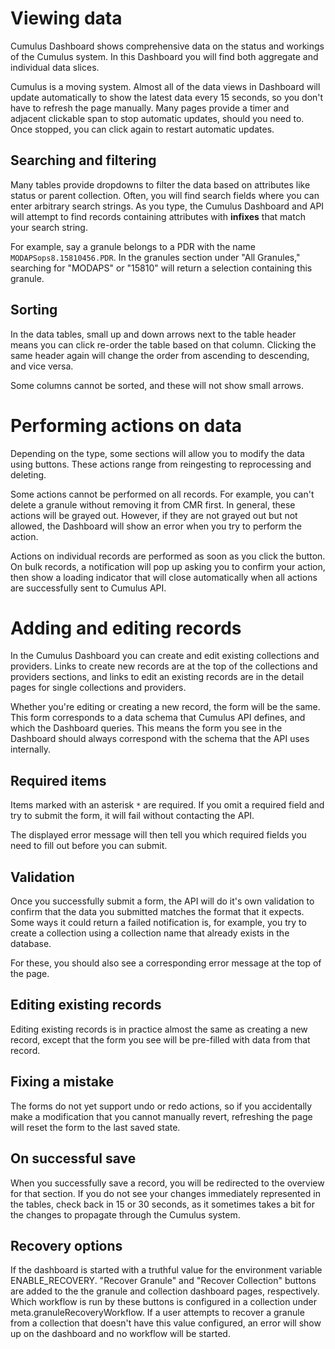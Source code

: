 # Viewing data

Cumulus Dashboard shows comprehensive data on the status and workings of the Cumulus system. In this Dashboard you will find both aggregate and individual data slices.

Cumulus is a moving system. Almost all of the data views in Dashboard will update automatically to show the latest data every 15 seconds, so you don't have to refresh the page manually. Many pages provide a timer and adjacent clickable span to stop automatic updates, should you need to. Once stopped, you can click again to restart automatic updates.

## Searching and filtering

Many tables provide dropdowns to filter the data based on attributes like status or parent collection. Often, you will find search fields where you can enter arbitrary search strings. As you type, the Cumulus Dashboard and API will attempt to find records containing attributes with **infixes** that match your search string.

For example, say a granule belongs to a PDR with the name `MODAPSops8.15810456.PDR`. In the granules section under "All Granules," searching for "MODAPS" or "15810" will return a selection containing this granule.

## Sorting

In the data tables, small up and down arrows next to the table header means you can click re-order the table based on that column. Clicking the same header again will change the order from ascending to descending, and vice versa.

Some columns cannot be sorted, and these will not show small arrows.

# Performing actions on data

Depending on the type, some sections will allow you to modify the data using buttons. These actions range from reingesting to reprocessing and deleting.

Some actions cannot be performed on all records. For example, you can't delete a granule without removing it from CMR first. In general, these actions will be grayed out. However, if they are not grayed out but not allowed, the Dashboard will show an error when you try to perform the action.

Actions on individual records are performed as soon as you click the button. On bulk records, a notification will pop up asking you to confirm your action, then show a loading indicator that will close automatically when all actions are successfully sent to Cumulus API.

# Adding and editing records

In the Cumulus Dashboard you can create and edit existing collections and providers. Links to create new records are at the top of the collections and providers sections, and links to edit an existing records are in the detail pages for single collections and providers.

Whether you're editing or creating a new record, the form will be the same. This form corresponds to a data schema that Cumulus API defines, and which the Dashboard queries. This means the form you see in the Dashboard should always correspond with the schema that the API uses internally.

## Required items

Items marked with an asterisk `*` are required. If you omit a required field and try to submit the form, it will fail without contacting the API.

The displayed error message will then tell you which required fields you need to fill out before you can submit.

## Validation

Once you successfully submit a form, the API will do it's own validation to confirm that the data you submitted matches the format that it expects. Some ways it could return a failed notification is, for example, you try to create a collection using a collection name that already exists in the database.

For these, you should also see a corresponding error message at the top of the page.

## Editing existing records

Editing existing records is in practice almost the same as creating a new record, except that the form you see will be pre-filled with data from that record.

## Fixing a mistake

The forms do not yet support undo or redo actions, so if you accidentally make a modification that you cannot manually revert, refreshing the page will reset the form to the last saved state.

## On successful save

When you successfully save a record, you will be redirected to the overview for that section. If you do not see your changes immediately represented in the tables, check back in 15 or 30 seconds, as it sometimes takes a bit for the changes to propagate through the Cumulus system.

## Recovery options

If the dashboard is started with a truthful value for the environment variable ENABLE_RECOVERY.  "Recover Granule" and "Recover Collection" buttons are added to the the granule and collection dashboard pages, respectively. Which workflow is run by these buttons is configured in a collection under meta.granuleRecoveryWorkflow. If a user attempts to recover a granule from a collection that doesn't have this value configured, an error will show up on the dashboard and no workflow will be started.

